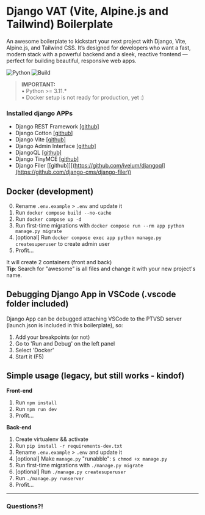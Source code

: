 # Django VAT (Vite, Alpine.js and Tailwind) Boilerplate
An awesome boilerplate to kickstart your next project with Django, Vite, Alpine.js, and Tailwind CSS. It’s designed for developers who want a fast, modern stack with a powerful backend and a sleek, reactive frontend — perfect for building beautiful, responsive web apps.

![Python](https://img.shields.io/badge/python-3.11-blue)
![Build](https://img.shields.io/badge/build-passing-brightgreen)

> **IMPORTANT:**  
> • Python >= 3.11.*   
> • Docker setup is not ready for production, yet :)  

### Installed django APPs
 - Django REST Framework [[github]](https://github.com/encode/django-rest-framework)
 - Django Cotton [[github]](https://github.com/wrabit/django-cotton)
 - Django Vite [[github]](https://github.com/MrBin99/django-vite)
 - Django Admin Interface [[github]](https://github.com/fabiocaccamo/django-admin-interface)
 - DjangoQL [[github]](https://github.com/ivelum/djangoql)
 - Django TinyMCE [[github]](https://github.com/jazzband/django-tinymce)
 - Django Filer [[github]][(https://github.com/ivelum/djangoql](https://github.com/django-cms/django-filer))

## Docker (development)
0. Rename `.env.example` > `.env` and update it
1. Run `docker compose build --no-cache`
2. Run `docker compose up -d`
3. Run first-time migrations with `docker compose run --rm app python manage.py migrate`
4. [optional] Run `docker compose exec app python manage.py createsuperuser` to create admin user
5. Profit...

It will create 2 containers (front and back)  
**Tip**: Search for "awesome" is all files and change it with your new project's name.

## Debugging Django App in VSCode (.vscode folder included)
Django App can be debugged attaching VSCode to the PTVSD server (launch.json is included in this boilerplate), so:

1. Add your breakpoints (or not)
2. Go to 'Run and Debug' on the left panel
3. Select 'Docker'
4. Start it (F5)  

## Simple usage (legacy, but still works - kindof)

**Front-end**
1. Run `npm install`
2. Run `npm run dev`
3. Profit...

**Back-end**
1. Create virtualenv && activate
2. Run `pip install -r requirements-dev.txt`
3. Rename `.env.example` > `.env` and update it
4. [optional] Make `manage.py` "runabble": `$ chmod +x manage.py`
5. Run first-time migrations with `./manage.py migrate`
6. [optional] Run `./manage.py createsuperuser`
7. Run `./manage.py runserver`
8. Profit...

---

### Questions?!
